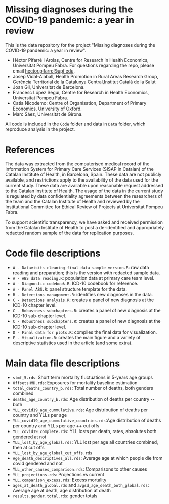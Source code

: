 # Missing diagnoses during the COVID-19 pandemic: a year in review

This is the data repository for the project "Missing diagnoses during the COVID-19 pandemic: a year in review".

- Héctor Pifarré i Arolas, Centre for Research in Health Economics, Universitat Pompeu Fabra. For questions regarding the repo, please email hector.pifarre@upf.edu.
- Josep Vidal-Alaball, Health Promotion in Rural Areas Research Group, Gerència Territorial de la Catalunya Central,Institut Català de la Salut
- Joan Gil, Universitat de Barcelona.
- Francesc López Seguí, Centre for Research in Health Economics, Universitat Pompeu Fabra.
- Catia Nicodemo: Centre of Organisation, Department of Primary Economics, University of Oxford. 
- Marc Sáez, Universitat de Girona.

All code is included in the `Code` folder and data in `Data` folder, which reproduce analysis in the project.

# References
The data was extracted from the computerised medical record of the Information System for Primary Care Services (SISAP in Catalan) of the Catalan Institute of Health, in Barcelona, Spain. These data are not publicly available, and restrictions apply to the availability of the data used for the current study. These data are available upon reasonable request addressed to the Catalan Institute of Health. The usage of the data in the current study is regulated by data confidentiality agreements between the researchers of the team and the Catalan Institute of Health and reviewed by the Institutional Committee for Ethical Review of Projects at Universitat Pompeu Fabra. 

To support scientific transparency, we have asked and received permission from the Catalan Institute of Health to post a de-identified and appropriately redacted random sample of the data for replication purposes.



# Code file descriptions
- `A - Datavisits cleaning final data sample version.R`: raw data reading and preparation; this is the version with redacted sample data.
- `A - ABS data reading.R`: population data at primary care team level.
- `A - Diagnostic codebook.R`: ICD-10 codebook for reference.
- `A - Panel ABS.R`: panel structure template for the data.
- `B - Detections management.R`: identifies new diagnoses in the data.
- `C - Detections analysis.R`: creates a panel of new diagnosis at the ICD-10 chapter level.
- `C - Robustness subchapters.R`: creates a panel of new diagnosis at the ICD-10 sub-chapter level.
- `C - Robustness subchapters.R`: creates a panel of new diagnosis at the ICD-10 sub-chapter level.
- `D - Final data for plots.R`: compiles the final data for visualization.
- `E - Visualization.R`: creates the main figure and a variety of descriptive statistics used in the article (and some extra).


# Main data file descriptions
- `stmf_5.rds`: Short term mortality fluctuations in 5-years age groups
- `OffsetsHMD.rds`: Exposures for mortality baseline estimation
- `total_deaths_country_b.rds`: Total number of deaths, both genders combined
- `deaths_age_country_b.rds`: Age distribution of deaths per country -- both
- `YLL_covid19_age_cummulative.rds`: Age distribution of deaths per country and YLLs per age
- `YLL_covid19_age_cummulative_countries.rds`:Age distribution of deaths per country and YLLs per age ++ cut offs
- `YLL_covid19_complete.rds`: YLL losts per death, rates, absolutes both gendered at not
- `YLL_lost_by_age_global.rds`: YLL lost per age all countries combined, then at cut offs
- `YLL_lost_by_age_global_cut_offs.rds`
- `Age_death_descriptives_all.rds`: Average age at which people die from covid gendered and not
- `YLL_other_causes_comparison.rds`: Comparisons to other causes
- `YLL_projections.rds`: Projections vs current
- `YLL.comparison_excess.rds`: Excess mortality
- `ages_at_death_global.rds` and `avgsd_age_death_both_global.rds`: Average age at death, age distribution at death
- `results.gender.total.rds`: gender totals
